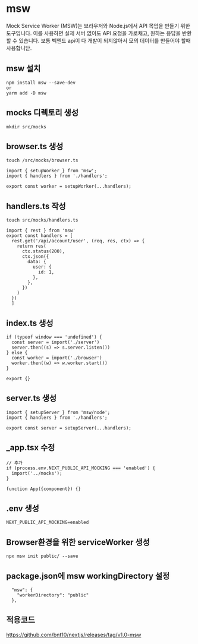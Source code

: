 # msw
Mock Service Worker (MSW)는 브라우저와 Node.js에서 API 목업을 만들기 위한 도구입니다. 
이를 사용하면 실제 서버 없이도 API 요청을 가로채고, 원하는 응답을 반환할 수 있습니다.
보통 벡엔드 api이 다 개발이 되지않아서 모의 데이터를 만들어야 할때 사용합니닫.

## msw 설치
```
npm install msw --save-dev
or 
yarm add -D msw
```

## mocks 디렉토리 생성
```
mkdir src/mocks
```
## browser.ts 생성
```
touch /src/mocks/browser.ts

import { setupWorker } from 'msw';
import { handlers } from './handlers';

export const worker = setupWorker(...handlers);
```

## handlers.ts 작성
```
touch src/mocks/handlers.ts

import { rest } from 'msw'
export const handlers = [
  rest.get('/api/account/user', (req, res, ctx) => {
    return res(
      ctx.status(200),
      ctx.json({
        data: {
          user: {
            id: 1,
          },
        },
      })
    )
  })
  ]
```

## index.ts 생성
```
if (typeof window === 'undefined') {
  const server = import('./server')
  server.then((s) => s.server.listen())
} else {
  const worker = import('./browser')
  worker.then((w) => w.worker.start())
}

export {}
```
## server.ts 생성
```
import { setupServer } from 'msw/node';
import { handlers } from './handlers';

export const server = setupServer(...handlers);
```

## _app.tsx 수정
```
// 추가
if (process.env.NEXT_PUBLIC_API_MOCKING === 'enabled') {
  import('../mocks');
}

function App({component}) {}
```

## .env 생성
```
NEXT_PUBLIC_API_MOCKING=enabled
```

## Browser환경을 위한 serviceWorker 생성
```
npx msw init public/ --save
```

## package.json에 msw workingDirectory 설정
```
  "msw": {
    "workerDirectory": "public"
  },
```

## 적용코드
https://github.com/bnt10/nextjs/releases/tag/v1.0-msw

